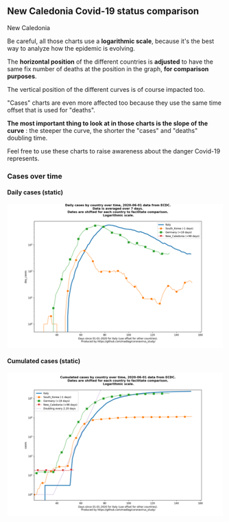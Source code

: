 ## New Caledonia Covid-19 status comparison 

New Caledonia



Be careful, all those charts use a **logarithmic scale**, because it's the best way to analyze how the epidemic is evolving.
 
The **horizontal position** of the different countries is **adjusted** to have the same fix number of deaths at the position in the graph, **for comparison purposes**.

The vertical position of the different curves is of course impacted too.

"Cases" charts are even more affected too because they use the same time offset that is used for "deaths".

**The most important thing to look at in those charts is the slope of the curve** : the steeper the curve, the shorter the "cases" and "deaths" doubling time.

Feel free to use these charts to raise awareness about the danger Covid-19 represents. 


 
### Cases over time
 
#### Daily cases (static)
![New Caledonia covid-19 daily cases static chart](https://raw.githubusercontent.com/madlag/coronavirus_study/master/notebooks/graphs/2020-06-01/countries/New_Caledonia/2020-06-01_New_Caledonia_day_cases.png "New Caledonia covid-19 day_cases static chart")   
 
#### Cumulated cases (static)
![New Caledonia covid-19 cumulated cases static chart](https://raw.githubusercontent.com/madlag/coronavirus_study/master/notebooks/graphs/2020-06-01/countries/New_Caledonia/2020-06-01_New_Caledonia_cases.png "New Caledonia covid-19 cases static chart")   

